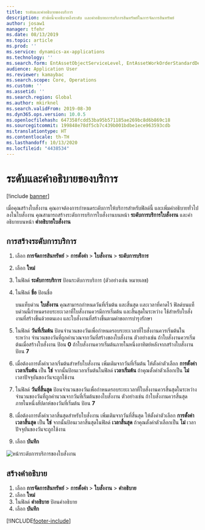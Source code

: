 ```yaml
---
title: ระดับและคำอธิบายของบริการ
description: หัวข้อนี้จะอธิบายถึงระดับ เเละคำอธิบายการบริการสินทรัพย์ในการจัดการสินทรัพย์
author: josaw1
manager: tfehr
ms.date: 08/13/2019
ms.topic: article
ms.prod: ''
ms.service: dynamics-ax-applications
ms.technology: ''
ms.search.form: EntAssetObjectServiceLevel, EntAssetWorkOrderStandardDescription, EntAssetWorkOrderServiceLevel, EntAssetServiceLevelLookup
audience: Application User
ms.reviewer: kamaybac
ms.search.scope: Core, Operations
ms.custom: ''
ms.assetid: ''
ms.search.region: Global
ms.author: mkirknel
ms.search.validFrom: 2019-08-30
ms.dyn365.ops.version: 10.0.5
ms.openlocfilehash: 647358fcdd53ba95b571185ae269bc8d6b869c18
ms.sourcegitcommit: 199848e78df5cb7c439b001bdbe1ece963593cdb
ms.translationtype: HT
ms.contentlocale: th-TH
ms.lasthandoff: 10/13/2020
ms.locfileid: "4438534"
---
```

# <a name="service-level-and-description"></a>ระดับและคำอธิบายของบริการ

[!include [banner](../../includes/banner.md)]

 

เมื่อคุณสร้างใบสั่งงาน คุณอาจต้องการกำหนดระดับการให้บริการสำหรับฟิลด์นี้ และเพิ่มคำอธิบายทั่วไปลงในใบสั่งงาน คุณสามารถสร้างระดับการบริการใบสั่งงานบนหน้า **ระดับการบริการใบสั่งงาน** และคำอธิบายบนหน้า **คำอธิบายใบสั่งงาน**

## <a name="create-a-service-level"></a>การสร้างระดับการบริการ

1. เลือก **การจัดการสินทรัพย์** \> **การตั้งค่า** \> **ใบสั่งงาน** \> **ระดับการบริการ**
2. เลือก **ใหม่**
3. ในฟิลด์ **ระดับการบริการ** ป้อนระดับการบริการ (ตัวอย่างเช่น หมายเลข)
4. ในฟิลด์ **ชื่อ** ป้อนชื่อ

    บนแท็บด่วน **ใบสั่งงาน** คุณสามารถกำหนดวันที่เริ่มต้น และสิ้นสุด เเละเวลาที่คาดไว้ ฟิลด์บนแท็บด่วนนี้กำหนดรอบระยะเวลาที่ใบสั่งงานควรมีการเริ่มต้น และสิ้นสุดในระหว่าง ใช้สำหรับใบสั่งงานที่สร้างขึ้นด้วยตนเอง และใบสั่งงานที่สร้างขึ้นตามคำขอการบำรุงรักษา 

5. ในฟิลด์ **วันที่เริ่มต้น** ป้อนจำนวนของวันเพื่อกำหนดรอบระยะเวลาที่ใบสั่งงานควรเริ่มต้นในระหว่าง จำนวนของวันที่ถูกคำนวณจากวันที่สร้างของใบสั่งงาน ตัวอย่างเช่น ถ้าใบสั่งงานควรเริ่มต้นเมื่อสร้างใบสั่งงาน ป้อน **0** ถ้าใบสั่งงานควรเริ่มต้นภายในหนึ่งอาทิตย์หลังจากสร้างใบสั่งงาน ป้อน **7**
6. เมื่อต้องการตั้งค่าเวลาเริ่มต้นสำหรับใบสั่งงาน เพิ่มเติมจากวันที่เริ่มต้น ให้ตั้งค่าตัวเลือก **การตั้งค่าเวลาเริ่มต้น** เป็น **ใช่** จากนั้นป้อนเวลาเริ่มต้นในฟิลด์ **เวลาเริ่มต้น** ถ้าคุณตั้งค่าตัวเลือกเป็น **ไม่** เวลาปัจจุบันของวันจะถูกใช้งาน
7. ในฟิลด์ **วันที่สิ้นสุด** ป้อนจำนวนของวันเพื่อกำหนดรอบระยะเวลาที่ใบสั่งงานควรสิ้นสุดในระหว่าง จำนวนของวันที่ถูกคำนวณจากวันที่เริ่มต้นของใบสั่งงาน ตัวอย่างเช่น ถ้าใบสั่งงานควรสิ้นสุดภายในหนึ่งสัปดาห์ของวันที่เริ่มต้น ป้อน **7**
8. เมื่อต้องการตั้งค่าเวลาสิ้นสุดสำหรับใบสั่งงาน เพิ่มเติมจากวันที่สิ้นสุด ให้ตั้งค่าตัวเลือก **การตั้งค่าเวลาสิ้นสุด** เป็น **ใช่** จากนั้นป้อนเวลาสิ้นสุดในฟิลด์ **เวลาสิ้นสุด** ถ้าคุณตั้งค่าตัวเลือกเป็น **ไม่** เวลาปัจจุบันของวันจะถูกใช้งาน
9. เลือก **บันทึก**

![หน้าระดับการบริการของใบสั่งงาน](media/19-setup-for-work-orders.png)

## <a name="create-a-description"></a>สร้างคำอธิบาย

1. เลือก **การจัดการสินทรัพย์** \> **การตั้งค่า** \> **ใบสั่งงาน** \> **คำอธิบาย**
2. เลือก **ใหม่**
3. ในฟิลด์ **คำอธิบาย** ป้อนคำอธิบาย
4. เลือก **บันทึก**


[!INCLUDE[footer-include](../../../includes/footer-banner.md)]
